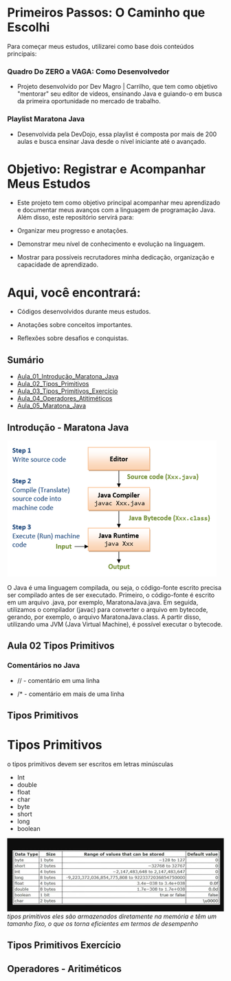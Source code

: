 # Primeiros Passos: O Caminho que Escolhi

Para começar meus estudos, utilizarei como base dois conteúdos principais:

### Quadro Do ZERO a VAGA: Como Desenvolvedor
* Projeto desenvolvido por Dev Magro | Carrilho, que tem como objetivo "mentorar" seu editor de videos, ensinando Java e guiando-o em busca da primeira oportunidade no mercado de trabalho.

### Playlist Maratona Java
* Desenvolvida pela DevDojo, essa playlist é composta por mais de 200 aulas e busca ensinar Java desde o nível iniciante até o avançado.


# Objetivo: Registrar e Acompanhar Meus Estudos

* Este projeto tem como objetivo principal acompanhar meu aprendizado e documentar meus avanços com a linguagem de programação Java. Além disso, este repositório servirá para:

* Organizar meu progresso e anotações.

* Demonstrar meu nível de conhecimento e evolução na linguagem.

* Mostrar para possíveis recrutadores minha dedicação, organização e capacidade de aprendizado.

# Aqui, você encontrará:

* Códigos desenvolvidos durante meus estudos.

* Anotações sobre conceitos importantes.

* Reflexões sobre desafios e conquistas.

## Sumário
- [Aula_01_Introdução_Maratona_Java](#Introdução-Maratona-Java)
- [Aula_02_Tipos_Primitivos](#Tipos-Primitivos)
- [Aula_03_Tipos_Primitivos_Exercício](#Tipos-Primitivos-Exercício)
- [Aula_04_Operadores_Atitiméticos](#Operadores-Aritiméticos)
- [Aula_05_Maratona_Java](#Aula-05-Maratona-Java)




## Introdução - Maratona Java 
![img_1.png](img_1.png)

O Java é uma linguagem compilada, ou seja, o código-fonte escrito precisa ser compilado antes de ser executado.
Primeiro, o código-fonte é escrito em um arquivo .java, por exemplo, MaratonaJava.java. Em seguida, utilizamos o compilador (javac) para converter o arquivo em bytecode, gerando, por exemplo, o arquivo MaratonaJava.class. A partir disso, utilizando uma JVM (Java Virtual Machine), é possível executar o bytecode.

## Aula 02 Tipos Primitivos

### **Comentários no Java**

- // - comentário em uma linha

- /*  - comentário em mais de uma linha

## Tipos Primitivos 
# Tipos Primitivos

o tipos primitivos devem ser escritos em letras minúsculas

- Int
- double
- float
- char
- byte
- short
- long
- boolean

![img_2.png](img_2.png)
*tipos primitivos eles são armazenados diretamente na memória e têm um tamanho fixo, 
o que os torna eficientes em termos de desempenho*

## Tipos Primitivos Exercício 









## Operadores - Aritiméticos 

### 